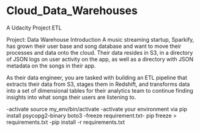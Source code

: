 # Cloud_Data_Warehouses
A Udacity Project ETL

Project: Data Warehouse
Introduction
A music streaming startup, Sparkify, has grown their user base and song database and want to move their processes and data onto the cloud. Their data resides in S3, in a directory of JSON logs on user activity on the app, as well as a directory with JSON metadata on the songs in their app.

As their data engineer, you are tasked with building an ETL pipeline that extracts their data from S3, stages them in Redshift, and transforms data into a set of dimensional tables for their analytics team to continue finding insights into what songs their users are listening to.
                             

-activate source my_env/bin/activate
-activate your environment via pip install psycopg2-binary boto3
-freeze requirement.txt- pip freeze > requirements.txt
-pip install -r requirements.txt

